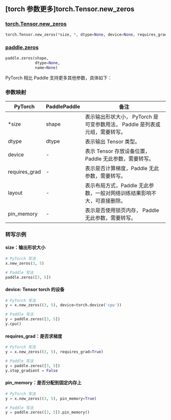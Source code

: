 ## [torch 参数更多]torch.Tensor.new_zeros

### [torch.Tensor.new_zeros](https://pytorch.org/docs/stable/generated/torch.Tensor.new_zeros.html#torch-tensor-new-zeros)

```python
torch.Tensor.new_zeros(*size, *, dtype=None, device=None, requires_grad=False, layout=torch.strided, pin_memory=False)
```

### [paddle.zeros](https://www.paddlepaddle.org.cn/documentation/docs/zh/develop/api/paddle/zeros_cn.html)

```python
paddle.zeros(shape,
             dtype=None,
             name=None)
```

PyTorch 相比 Paddle 支持更多其他参数，具体如下：

### 参数映射

| PyTorch       | PaddlePaddle | 备注                                                         |
| ------------- | ------------ | ------------------------------------------------------------ |
| *size         | shape        | 表示输出形状大小， PyTorch 是可变参数用法， Paddle 是列表或元组，需要转写。 |
| dtype         | dtype        | 表示输出 Tensor 类型。                                       |
| device        | -            | 表示 Tensor 存放设备位置，Paddle 无此参数，需要转写。    |
| requires_grad | -            | 表示是否计算梯度，Paddle 无此参数，需要转写。            |
| layout        | -            | 表示布局方式，Paddle 无此参数，一般对网络训练结果影响不大，可直接删除。 |
| pin_memory    | -            | 表示是否使用锁页内存， Paddle 无此参数，需要转写。       |

### 转写示例

#### size：输出形状大小

```python
# PyTorch 写法
x.new_zeros(3, 5)

# Paddle 写法
paddle.zeros([3, 5])
```


#### device: Tensor torch 的设备

```python
# PyTorch 写法
y = x.new_zeros((3, 5), device=torch.device('cpu'))

# Paddle 写法
y = paddle.zeros([3, 5])
y.cpu()
```

#### requires_grad：是否求梯度

```python
# PyTorch 写法
y = x.new_zeros((3, 5), requires_grad=True)

# Paddle 写法
y = paddle.zeros([3, 5])
y.stop_gradient = False
```

#### pin_memory：是否分配到固定内存上

```python
# PyTorch 写法
y = x.new_zeros((3, 5), pin_memory=True)

# Paddle 写法
y = paddle.zeros([3, 5]).pin_memory()
```
